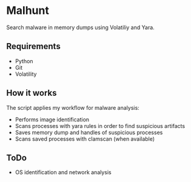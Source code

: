 # Malhunt

Search malware in memory dumps using Volatiliy and Yara.

## Requirements 

- Python
- Git
- Volatility

## How it works

The script applies my workflow for malware analysis:

- Performs image identification
- Scans processes with yara rules in order to find suspicious artifacts
- Saves memory dump and handles of suspicious processes
- Scans saved processes with clamscan (when available)

## ToDo

- OS identification and network analysis
